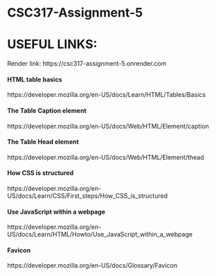 # CSC317-Assignment-5

<h1>USEFUL LINKS:</h1>

<p>Render link: https://csc317-assignment-5.onrender.com</p>

<h4>HTML table basics</h4>
<p>https://developer.mozilla.org/en-US/docs/Learn/HTML/Tables/Basics</p>

<h4>The Table Caption element</h4>
https://developer.mozilla.org/en-US/docs/Web/HTML/Element/caption

<h4>The Table Head element</h4>
https://developer.mozilla.org/en-US/docs/Web/HTML/Element/thead

<h4>How CSS is structured</h4>
https://developer.mozilla.org/en-US/docs/Learn/CSS/First_steps/How_CSS_is_structured

<h4>Use JavaScript within a webpage</h4>
https://developer.mozilla.org/en-US/docs/Learn/HTML/Howto/Use_JavaScript_within_a_webpage

<h4>Favicon</h4>
https://developer.mozilla.org/en-US/docs/Glossary/Favicon
